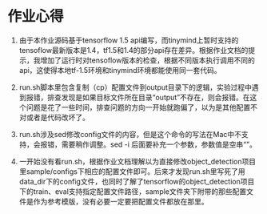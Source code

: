 # 作业心得

1. 由于本作业源码基于tensorflow 1.5 api编写，而tinymind上暂时支持的tensoflow最新版本是1.4，tf1.5和1.4的部分api存在差异。根据作业文档的提示，我增加了运行时对tensoflow版本的检查，根据不同版本执行调用不同的api，这使得本地tf-1.5环境和tinymind环境都能使用同一套代码。

2. run.sh脚本里包含复制（cp）配置文件到output目录下的逻辑，实验过程中遇到报错，排查发现是如果目标文件所在目录“output”不存在，则会报错。在这个问题是花了一些时间，排查问题的方向一开始就跑偏了，以为是其他配置不对或者是代码改坏了。

3. run.sh涉及sed修改config文件的内容，但是这个命令的写法在Mac中不支持，会报错，需要稍作调整。sed -i  后面要补充一个参数，参数值是空串“”。

4. 一开始没有看run.sh，根据作业文档理解以为直接修改object_detection项目里sample/configs下相应的配置文件即可。后来才发现run.sh里写死了用data_dir下的config文件，也同时了解了tensorflow的object_detection项目下的train、eval支持指定配置文件路径，sample文件夹下附带的那些配置文件是作为参考模版，没有必要一定要把配置文件都放在那里。
